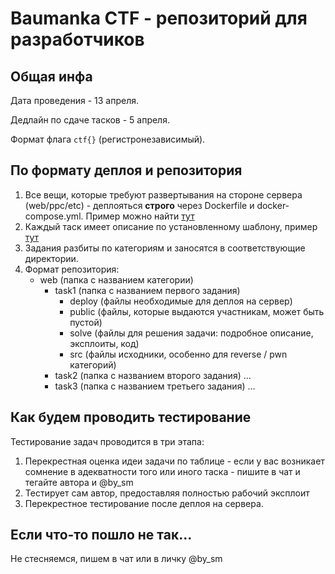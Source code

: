 # Baumanka CTF - репозиторий для разработчиков

## Общая инфа

Дата проведения - 13 апреля.

Дедлайн по сдаче тасков - 5 апреля.

Формат флага `ctf{}` (регистронезависимый).

## По формату деплоя и репозитория

1. Все вещи, которые требуют развертывания на стороне сервера (web/ppc/etc) - деплояться **строго** через Dockerfile и docker-compose.yml. Пример можно найти [тут](example/sometask_1/deploy)
2. Каждый таск имеет описание по установленному шаблону, пример [тут](example/sometask_1/README.md)
3. Задания разбиты по категориям и заносятся в соответствующие директории.
4. Формат репозитория:
   - web (папка с названием категории)
     - task1 (папка с названием первого задания)
       - deploy (файлы необходимые для деплоя на сервер)
       - public (файлы, которые выдаются участникам, может быть пустой)
       - solve (файлы для решения задачи: подробное описание, эксплоиты, код)
       - src (файлы исходники, особенно для reverse / pwn категорий)
     - task2 (папка с названием второго задания)
       ...
     - task3 (папка с названием третьего задания)
       ...

## Как будем проводить тестирование

Тестирование задач проводится в три этапа:
1. Перекрестная оценка идеи задачи по таблице - если у вас возникает сомнение в адекватности того или иного таска - пишите в чат и тегайте автора и @by_sm
2. Тестирует сам автор, предоставляя полностью рабочий эксплоит 
3. Перекрестное тестирование после деплоя на сервера.

## Если что-то пошло не так...

Не стесняемся, пишем в чат или в личку @by_sm


